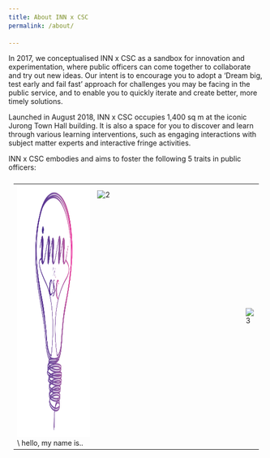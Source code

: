 ```yaml
---
title: About INN x CSC
permalink: /about/

---
```

In 2017, we conceptualised INN x CSC as a sandbox for innovation and experimentation, where public officers can come together to collaborate and try out new ideas. Our intent is to encourage you to adopt a ‘Dream big, test early and fail fast’ approach for challenges you may be facing in the public service, and to enable you to quickly iterate and create better, more timely solutions.

Launched in August 2018, INN x CSC occupies 1,400 sq m at the iconic Jurong Town Hall building. It is also a space for you to discover and learn through various learning interventions, such as engaging interactions with subject matter experts and interactive fringe activities.

INN x CSC embodies and aims to foster the following 5 traits in public officers:


<table style="padding:10px">
  <tr>
    <td><img src="/images/INNXCSC_logo.png" alt="1" width = 279px height = 496px>\
      hello, my name is..</td>
  <td><img src="./Scshot/cab_booked.png" align="right" alt="2" width = 279px height = 496px></td>
  <td><img src="./Scshot/cab_arrived.png" alt="3" width = 288px height = 512px></td>
    
   <!--<td><img src="./Scshot/trip_end.png" align="right" alt="4" width =  279px height = 496px></td>-->
  </tr>
</table>
